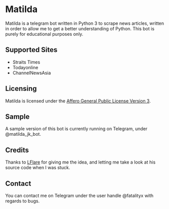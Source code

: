 # Matilda
Matilda is a telegram bot written in Python 3 to scrape news articles, written in order to allow me to get a better understanding of Python. This bot is purely for educational purposes only.

## Supported Sites
* Straits Times
* Todayonline
* ChannelNewsAsia

## Licensing
Matilda is licensed under the [Affero General Public License Version 3](LICENSE).

## Sample
A sample version of this bot is currently running on Telegram, under @matilda_jk_bot. 

## Credits
Thanks to [LFlare](https://github.com/LFlare) for giving me the idea, and letting me take a look at his source code when I was stuck.

## Contact
You can contact me on Telegram under the user handle @fatalityx with regards to bugs.
